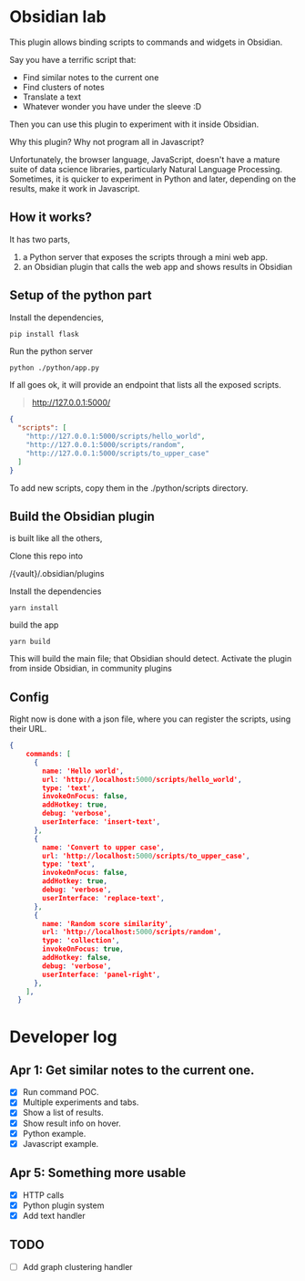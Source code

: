 # Obsidian lab


This plugin allows binding scripts to commands and widgets in Obsidian. 

Say you have a terrific script that:

- Find similar notes to the current one
- Find clusters of notes
- Translate a text
- Whatever wonder you have under the sleeve :D

Then you can use this plugin to experiment with it inside Obsidian.

Why this plugin? Why not program all in Javascript?

Unfortunately, the browser language, JavaScript, doesn't have a mature suite of data science libraries, particularly Natural Language Processing.
Sometimes, it is quicker to experiment in Python and later, depending on the results, make it work in Javascript.

## How it works?

It has two parts,

1. a Python server that exposes the scripts through a mini web app. 
2. an Obsidian plugin that calls the web app and shows results in Obsidian

## Setup of the python part

Install the dependencies,

```sh
pip install flask
```

Run the python server

```
python ./python/app.py
```

If all goes ok, it will provide an endpoint that lists all the exposed scripts.

> http://127.0.0.1:5000/


```json
{
  "scripts": [
    "http://127.0.0.1:5000/scripts/hello_world",
    "http://127.0.0.1:5000/scripts/random",
    "http://127.0.0.1:5000/scripts/to_upper_case"
  ]
}
```

To add new scripts, copy them in the ./python/scripts directory.

## Build the Obsidian plugin

is built like all the others,

Clone this repo into

/{vault}/.obsidian/plugins

Install the dependencies

```
yarn install
```
build the app

```
yarn build
```

This will build the main file; that Obsidian should detect. Activate the plugin from inside Obsidian, in community plugins

## Config

Right now is done with a json file, where you can register the scripts, using their URL.

```json
{
    commands: [
      {
        name: 'Hello world',
        url: 'http://localhost:5000/scripts/hello_world',
        type: 'text',
        invokeOnFocus: false,
        addHotkey: true,
        debug: 'verbose',
        userInterface: 'insert-text',
      },
      {
        name: 'Convert to upper case',
        url: 'http://localhost:5000/scripts/to_upper_case',
        type: 'text',
        invokeOnFocus: false,
        addHotkey: true,
        debug: 'verbose',
        userInterface: 'replace-text',
      },
      {
        name: 'Random score similarity',
        url: 'http://localhost:5000/scripts/random',
        type: 'collection',
        invokeOnFocus: true,
        addHotkey: false,
        debug: 'verbose',
        userInterface: 'panel-right',
      },
    ],
  }
```

# Developer log

## Apr 1: Get similar notes to the current one.

- [x] Run command POC.
- [x] Multiple experiments and tabs.
- [x] Show a list of results.
- [x] Show result info on hover.
- [x] Python example.
- [x] Javascript example.

## Apr 5: Something more usable

- [x] HTTP calls
- [X] Python plugin system
- [X] Add text handler

## TODO

- [ ] Add graph clustering handler

